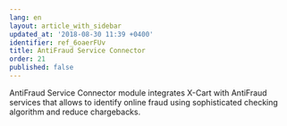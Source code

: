 ```yaml
---
lang: en
layout: article_with_sidebar
updated_at: '2018-08-30 11:39 +0400'
identifier: ref_6oaerFUv
title: AntiFraud Service Connector
order: 21
published: false
---
```

AntiFraud Service Connector module integrates X-Cart with AntiFraud services that allows to identify online fraud using sophisticated checking algorithm and reduce chargebacks.